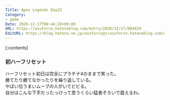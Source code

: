 ```yaml
---
Title: Apex Legends Day22
Category:
- game
Date: 2020-12-17T00:44:29+09:00
URL: https://asuforce.hatenablog.com/entry/2020/12/17/004429
EditURL: https://blog.hatena.ne.jp/asuforcegt/asuforce.hatenablog.com/atom/entry/26006613666206623
---
```


[:contents]

###  初ハーフリセット

ハーフリセット初日は完全にプラチナ4のままで笑った。  
勝てたり勝てなかったりを繰り返している。  
やばい位うまいムーブの人がいてビビる。  
自分はこんな下手だったっけって思うくらい猛者ぞろいで震えるわ。
